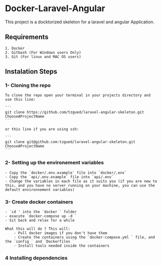 # Docker-Laravel-Angular

This project is a docktorized skeleton for a laravel and angular Application.

## Requirements

    1. Docker
    2. Gitbash (For Windows users Only)
    3. Git (For linux and MAC OS users)

## Instalation Steps

### 1- Cloning the repo

    To clone the repo open your terminal in your projects directory and use this line:

    ```
    git clone https://github.com/tzgued/laravel-angular-skeleton.git ChooseAProjectName
    ```

    or this line if you are using ssh:
    
    ```
    git clone git@github.com:tzgued/laravel-angular-skeleton.git ChooseAProjectName
    ```
### 2- Setting up the environement variables

    - Copy the `docker/.env.example` file into `docker/.env`
    - Copy the `api/.env.example` file into `api/.env`
    - Change the variables in each file as it suits you (if you are new to this, and you have no server running on your machine, you can use the default environnement variables)

### 3- Create docker containers

    - `cd ' into the `docker ` folder
    - exacute `docker-compose up -d `
    - Sit back and relax for a while

    What this will do ? This will:
        - Pull docker images if you don't have them
        - Create the containers using the `docker-compose.yml ` file, and the `config ` and `Dockerfiles `
        - Install tools needed inside the containers

### 4 Installing dependencies

